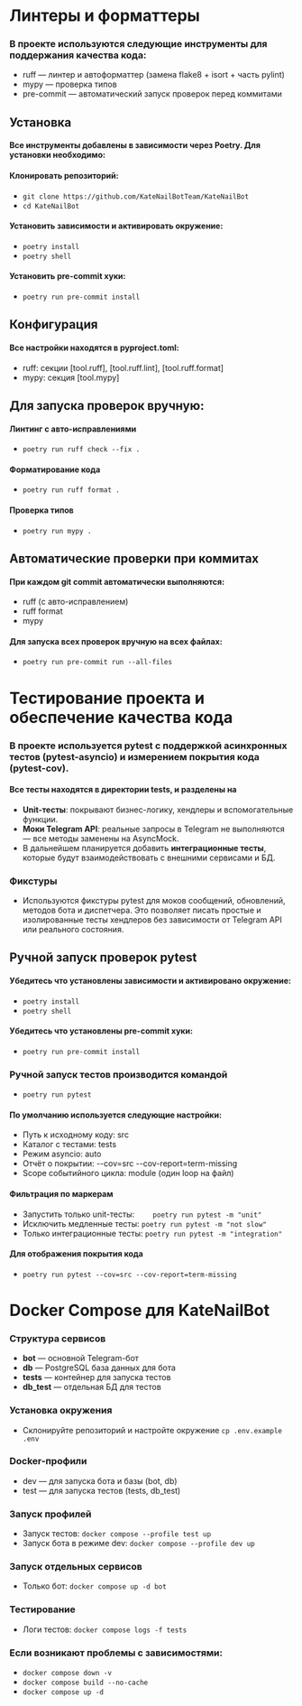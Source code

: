 # Линтеры и форматтеры

### В проекте используются следующие инструменты для поддержания качества кода:

* ruff — линтер и автоформаттер (замена flake8 + isort + часть pylint)
* mypy — проверка типов
* pre-commit — автоматический запуск проверок перед коммитами

## Установка

#### Все инструменты добавлены в зависимости через Poetry. Для установки необходимо:

#### Клонировать репозиторий:

* `git clone https://github.com/KateNailBotTeam/KateNailBot`
* `cd KateNailBot`

#### Установить зависимости и активировать окружение:

* `poetry install`
* `poetry shell`

#### Установить pre-commit хуки:

* `poetry run pre-commit install`


## Конфигурация

#### Все настройки находятся в pyproject.toml:
* ruff: секции [tool.ruff], [tool.ruff.lint], [tool.ruff.format]
* mypy: секция [tool.mypy]


## Для запуска проверок вручную:

#### Линтинг с авто-исправлениями
* `poetry run ruff check --fix .`

#### Форматирование кода
* `poetry run ruff format .`

#### Проверка типов
* `poetry run mypy .`

## Автоматические проверки при коммитах

#### При каждом git commit автоматически выполняются:

* ruff (с авто-исправлением)
* ruff format
* mypy

#### Для запуска всех проверок вручную на всех файлах:
* `poetry run pre-commit run --all-files`


# Тестирование проекта и обеспечение качества кода

### В проекте используется pytest с поддержкой асинхронных тестов (pytest-asyncio) и измерением покрытия кода (pytest-cov).

#### Все тесты находятся в директории tests, и разделены на
* **Unit-тесты**: покрывают бизнес-логику, хендлеры и вспомогательные функции.
* **Моки Telegram API**: реальные запросы в Telegram не выполняются — все методы заменены на AsyncMock.
* В дальнейшем планируется добавить **интеграционные тесты**, которые будут взаимодействовать с внешними сервисами и БД.

### Фикстуры
* Используются фикстуры pytest для моков сообщений, обновлений, методов бота и диспетчера. Это позволяет писать простые и изолированные тесты хендлеров без зависимости от Telegram API или реального состояния.

## Ручной запуск проверок pytest

#### Убедитесь что установлены зависимости и активировано окружение:
* `poetry install`
* `poetry shell`

#### Убедитесь что установлены pre-commit хуки:
* `poetry run pre-commit install`

### Ручной запуск тестов производится командой
* `poetry run pytest`

#### По умолчанию используется следующие настройки:
* Путь к исходному коду: src
* Каталог с тестами: tests
* Режим asyncio: auto
* Отчёт о покрытии: --cov=src --cov-report=term-missing
* Scope событийного цикла: module (один loop на файл)

#### Фильтрация по маркерам
* Запустить только unit-тесты:
`    poetry run pytest -m "unit"`
* Исключить медленные тесты:
`poetry run pytest -m "not slow"`
* Только интеграционные тесты:
`poetry run pytest -m "integration"`

#### Для отображения покрытия кода
* `poetry run pytest --cov=src --cov-report=term-missing`


# Docker Compose для KateNailBot

### Структура сервисов
* **bot** — основной Telegram-бот
* **db** — PostgreSQL база данных для бота
* **tests** — контейнер для запуска тестов
* **db_test** — отдельная БД для тестов

### Установка окружения
* Склонируйте репозиторий и настройте окружение
`cp .env.example .env`

### Docker-профили
* dev — для запуска бота и базы (bot, db)
* test — для запуска тестов (tests, db_test)

### Запуск профилей
* Запуск тестов:
`docker compose --profile test up`
* Запуск бота в режиме dev:
`docker compose --profile dev up`

### Запуск отдельных сервисов
* Только бот:
`docker compose up -d bot`

### Тестирование
* Логи тестов:
`docker compose logs -f tests`

### Если возникают проблемы с зависимостями:
* `docker compose down -v`
* `docker compose build --no-cache`
* `docker compose up -d`